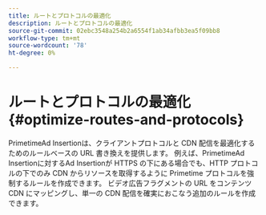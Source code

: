 ```yaml
---
title: ルートとプロトコルの最適化
description: ルートとプロトコルの最適化
source-git-commit: 02ebc3548a254b2a6554f1ab34afbb3ea5f09bb8
workflow-type: tm+mt
source-wordcount: '78'
ht-degree: 0%

---
```


# ルートとプロトコルの最適化 {#optimize-routes-and-protocols}

PrimetimeAd Insertionは、クライアントプロトコルと CDN 配信を最適化するためのルールベースの URL 書き換えを提供します。  例えば、PrimetimeAd Insertionに対するAd Insertionが HTTPS の下にある場合でも、HTTP プロトコルの下でのみ CDN からリソースを取得するように Primetime プロトコルを強制するルールを作成できます。  ビデオ広告フラグメントの URL をコンテンツ CDN にマッピングし、単一の CDN 配信を確実におこなう追加のルールを作成できます。
